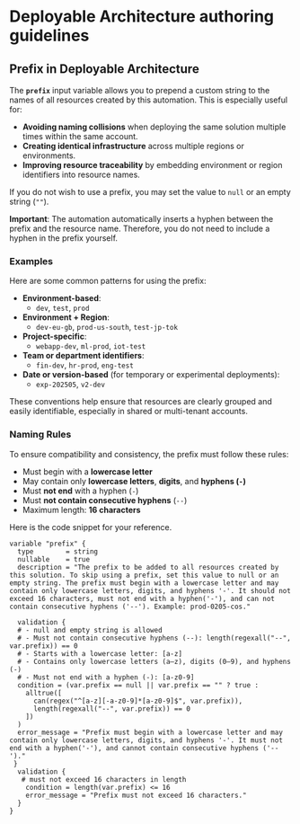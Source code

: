 # Deployable Architecture authoring guidelines

## Prefix in Deployable Architecture

The **`prefix`** input variable allows you to prepend a custom string to the names of all resources created by this automation. This is especially useful for:

- **Avoiding naming collisions** when deploying the same solution multiple times within the same account.
- **Creating identical infrastructure** across multiple regions or environments.
- **Improving resource traceability** by embedding environment or region identifiers into resource names.

If you do not wish to use a prefix, you may set the value to `null` or an empty string (`""`).

**Important**: The automation automatically inserts a hyphen between the prefix and the resource name. Therefore, you do not need to include a hyphen in the prefix yourself.

### Examples

Here are some common patterns for using the prefix:

- **Environment-based**:
  - `dev`, `test`, `prod`
- **Environment + Region**:
  - `dev-eu-gb`, `prod-us-south`, `test-jp-tok`
- **Project-specific**:
  - `webapp-dev`, `ml-prod`, `iot-test`
- **Team or department identifiers**:
  - `fin-dev`, `hr-prod`, `eng-test`
- **Date or version-based** (for temporary or experimental deployments):
  - `exp-202505`, `v2-dev`

These conventions help ensure that resources are clearly grouped and easily identifiable, especially in shared or multi-tenant accounts.

### Naming Rules

To ensure compatibility and consistency, the prefix must follow these rules:

- Must begin with a **lowercase letter**
- May contain only **lowercase letters**, **digits**, and **hyphens (`-`)**
- Must **not end** with a hyphen (`-`)
- Must **not contain consecutive hyphens** (`--`)
- Maximum length: **16 characters**

Here is the code snippet for your reference.

```hcl
variable "prefix" {
  type        = string
  nullable    = true
  description = "The prefix to be added to all resources created by this solution. To skip using a prefix, set this value to null or an empty string. The prefix must begin with a lowercase letter and may contain only lowercase letters, digits, and hyphens '-'. It should not exceed 16 characters, must not end with a hyphen('-'), and can not contain consecutive hyphens ('--'). Example: prod-0205-cos."

  validation {
  # - null and empty string is allowed
  # - Must not contain consecutive hyphens (--): length(regexall("--", var.prefix)) == 0
  # - Starts with a lowercase letter: [a-z]
  # - Contains only lowercase letters (a–z), digits (0–9), and hyphens (-) 
  # - Must not end with a hyphen (-): [a-z0-9]
  condition = (var.prefix == null || var.prefix == "" ? true :
    alltrue([
      can(regex("^[a-z][-a-z0-9]*[a-z0-9]$", var.prefix)),
      length(regexall("--", var.prefix)) == 0
    ])
  )
  error_message = "Prefix must begin with a lowercase letter and may contain only lowercase letters, digits, and hyphens '-'. It must not end with a hyphen('-'), and cannot contain consecutive hyphens ('--')."
 }
  validation {
   # must not exceed 16 characters in length
    condition = length(var.prefix) <= 16
    error_message = "Prefix must not exceed 16 characters."
  }
}
```